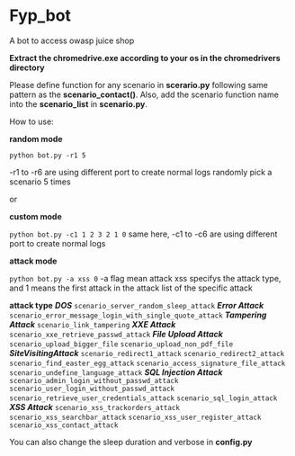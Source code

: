 # Fyp_bot
A bot to access owasp juice shop 

**Extract the chromedrive.exe according to your os in the chromedrivers directory**

Please define function for any scenario in **scerario.py** following same pattern as the **scenario_contact()**. Also, add the scenario function name into the **scenario_list** in **scenario.py**.

How to use: 

**random mode**

```python bot.py -r1 5```

-r1 to -r6 are using different port to create normal logs
randomly pick a scenario 5 times        
    
or

**custom mode**
    
```python bot.py -c1 1 2 3 2 1 0```
same here, -c1 to -c6 are using different port to create normal logs



**attack mode**
    
```python bot.py -a xss 0```
-a flag mean attack
xss specifys the attack type, and 1 means the first attack in the attack list of the specific attack


**attack type**
***DOS***
```scenario_server_random_sleep_attack```
***Error Attack***
```scenario_error_message_login_with_single_quote_attack```
***Tampering Attack***
```scenario_link_tampering```
***XXE Attack***
```scenario_xxe_retrieve_passwd_attack```
***File Upload Attack***
```scenario_upload_bigger_file```
```scenario_upload_non_pdf_file```
***SiteVisitingAttack***
```scenario_redirect1_attack```
```scenario_redirect2_attack```
```scenario_find_easter_egg_attack```
```scenario_access_signature_file_attack```
```scenario_undefine_language_attack```
***SQL Injection Attack***
```scenario_admin_login_without_passwd_attack```
```scenario_user_login_without_passwd_attack```
```scenario_retrieve_user_credentials_attack```
```scenario_sql_login_attack```
***XSS Attack***
```scenario_xss_trackorders_attack```
```scenario_xss_searchbar_attack```
```scenario_xss_user_register_attack```
```scenario_xss_contact_attack```


You can also change the sleep duration and verbose in **config.py**
